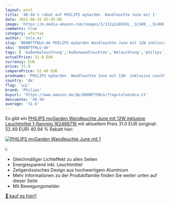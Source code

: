 ```yaml
---
layout: post
title: '40.94 % rabat auf PHILIPS myGarden  Wandleuchte June mit 1'
date: 2021-06-15 05:45:08
image: 'https://m.media-amazon.com/images/I/31Iq2aOGS5L._SL500_._SL400_.jpg'
comments: true
category: ofertas
author: 'tole.es'
slug: 'B00BFTFNLG-de PHILIPS myGarden Wandleuchte June mit 12W inklusive...'
sku: 'B00BFTFNLG-de'
tags: [ 'Außenbeleuchtung','Außenwandleuchten','Beleuchtung','philips', ]
actualPrice: 31.0 EUR
currency: EUR
price: 31.0
comparePrice: 52.49 EUR
prodname: 'PHILIPS myGarden  Wandleuchte June mit 12W  inklusive Leuchtmittel  1-flammig 162468716'
country: 'de'
flag: '🇩🇪'
brand: 'Philips'
buyurl: 'https://www.amazon.de/dp/B00BFTFNLG/?tag=tolees0ca-21'
descuento: '40.94'
average: '31.0'
---
```


Es gibt ein [PHILIPS myGarden  Wandleuchte June mit 12W  inklusive Leuchtmittel  1-flammig 162468716](https://www.amazon.de/dp/B00BFTFNLG/?tag=tolees0ca-21) mit aktuellem Preis 31.0 EUR (original: 52.49 EUR) 40.94 % Rabatt hier:

[![PHILIPS myGarden  Wandleuchte June mit 1](https://m.media-amazon.com/images/I/31Iq2aOGS5L._SL500_._SL400_.jpg)](https://www.amazon.de/dp/B00BFTFNLG/?tag=tolees0ca-21)

ℹ️:

- Gleichmäßger Lichteffekt zu allen Seiten
- Energiesparend inkl. Leuchtmittel
- Zeitgenössisches Design aus hochwertigem Aluminium
- Mehr Informationen zu der Produktfamilie finden Sie weiter unten auf dieser Seite
- Mit Bewegungsmelder

[🛒 kauf es hier!!](https://www.amazon.de/dp/B00BFTFNLG/?tag=tolees0ca-21)
